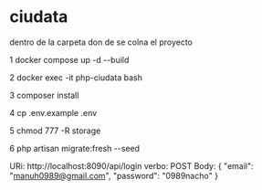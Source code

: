 # ciudata

dentro de la carpeta don de se colna el proyecto 

1 docker compose up -d --build

2 docker exec -it php-ciudata bash

3 composer install 

4 cp .env.example .env

5 chmod 777 -R storage

6 php artisan migrate:fresh --seed


URi:  http://localhost:8090/api/login
verbo: POST
Body: {
    "email": "manuh0989@gmail.com",
    "password": "0989nacho"
}
